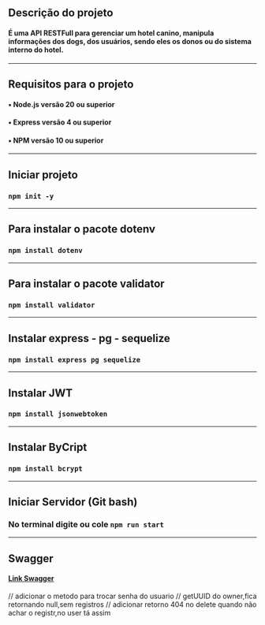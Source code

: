 ## Descrição do projeto
#### É uma API RESTFull para gerenciar um hotel canino, manipula informações dos dogs, dos usuários, sendo eles os donos ou do sistema interno do hotel.

----------------------------------------------

## Requisitos para o projeto
#### ▪ Node.js versão 20 ou superior
#### ▪ Express versão 4 ou superior
#### ▪ NPM versão 10 ou superior

----------------------------------------------

## Iniciar projeto
### ```npm init -y```

-----------------------------------------------

## Para instalar o pacote dotenv
### ``npm install dotenv``

-----------------------------------------------

## Para instalar o pacote validator
### ``npm install validator``

-----------------------------------------------

## Instalar express - pg - sequelize
### ``npm install express pg sequelize``

------------------------------------------

## Instalar JWT
### ``npm install jsonwebtoken``

------------------------------------------

## Instalar ByCript
### ``npm install bcrypt``

------------------------------------------

## Iniciar Servidor (Git bash)
### No terminal digite ou cole ``npm run start``

---------------------------------------------

## Swagger
#### [Link Swagger]()

// adicionar o metodo para trocar senha do usuario
// getUUID do owner,fica retornando null,sem registros
// adicionar retorno 404 no delete quando não achar o registr,no user tá assim